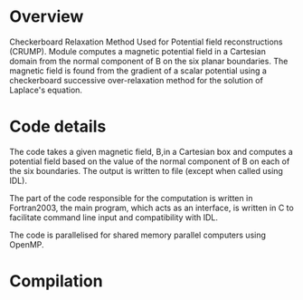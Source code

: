 # Overview 

Checkerboard Relaxation Method Used for Potential field reconstructions (CRUMP).
Module computes a magnetic potential field in a Cartesian domain from the normal component of B on the six planar boundaries.
The magnetic field is found from the gradient of a scalar potential using a checkerboard successive over-relaxation method for the 
solution of Laplace's equation. 

# Code details

The code takes a given magnetic field, B,in a Cartesian box and computes a potential field based on the value of the
normal component of B on each of the six boundaries. The output is written to file (except when called using IDL).  

The part of the code responsible for the computation is written in Fortran2003, the main program, which acts as an interface, is written in C to facilitate command 
line input and compatibility with IDL. 

The code is parallelised for shared memory parallel computers using OpenMP. 

# Compilation 

